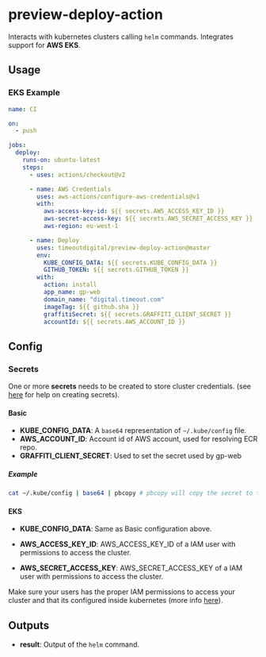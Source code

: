 preview-deploy-action
=============
Interacts with kubernetes clusters calling `helm` commands. Integrates support for **AWS EKS**.

## Usage

### EKS Example

```yml
name: CI

on:
  - push

jobs:
  deploy:
    runs-on: ubuntu-latest
    steps:
      - uses: actions/checkout@v2

      - name: AWS Credentials
        uses: aws-actions/configure-aws-credentials@v1
        with:
          aws-access-key-id: ${{ secrets.AWS_ACCESS_KEY_ID }}
          aws-secret-access-key: ${{ secrets.AWS_SECRET_ACCESS_KEY }}
          aws-region: eu-west-1

      - name: Deploy
        uses: timeoutdigital/preview-deploy-action@master
        env:
          KUBE_CONFIG_DATA: ${{ secrets.KUBE_CONFIG_DATA }}
          GITHUB_TOKEN: ${{ secrets.GITHUB_TOKEN }}
        with:
          action: install
          app_name: gp-web
          domain_name: "digital.timeout.com"
          imageTag: ${{ github.sha }}
          graffitiSecret: ${{ secrets.GRAFFITI_CLIENT_SECRET }}
          accountId: ${{ secrets.AWS_ACCOUNT_ID }}
```

## Config

### Secrets

One or more **secrets** needs to be created to store cluster credentials. (see [here](https://help.github.com/en/actions/automating-your-workflow-with-github-actions/creating-and-using-encrypted-secrets) for help on creating secrets).

#### Basic
- **KUBE_CONFIG_DATA**: A `base64` representation of `~/.kube/config` file.
- **AWS_ACCOUNT_ID**: Account id of AWS account, used for resolving ECR repo.
- **GRAFFITI_CLIENT_SECRET**: Used to set the secret used by gp-web

##### Example
```bash
cat ~/.kube/config | base64 | pbcopy # pbcopy will copy the secret to the clipboard (Mac OSX only)
```

#### EKS
- **KUBE_CONFIG_DATA**: Same as Basic configuration above.

- **AWS_ACCESS_KEY_ID**: AWS_ACCESS_KEY_ID of a IAM user with permissions to access the cluster.

- **AWS_SECRET_ACCESS_KEY**: AWS_SECRET_ACCESS_KEY of a IAM user with permissions to access the cluster.

Make sure your users has the proper IAM permissions to access your cluster and that its configured inside kubernetes (more info [here](https://docs.aws.amazon.com/eks/latest/userguide/add-user-role.html)).

## Outputs

- **result**: Output of the `helm` command.
